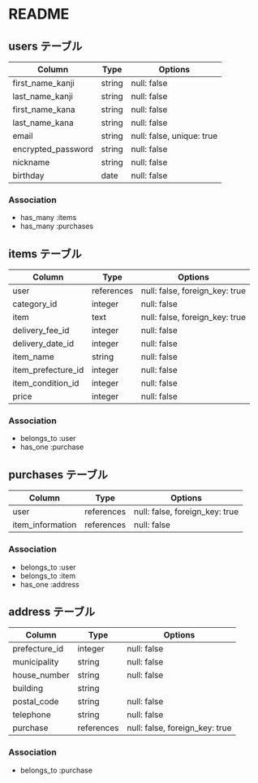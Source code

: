 # README

## users テーブル

| Column             | Type   | Options                   |
| ------------------ | ------ | ------------------------- |
| first_name_kanji   | string | null: false               |
| last_name_kanji    | string | null: false               |
| first_name_kana    | string | null: false               |
| last_name_kana     | string | null: false               |
| email              | string | null: false, unique: true |
| encrypted_password | string | null: false               |
| nickname           | string | null: false               |
| birthday           | date   | null: false               |

### Association

- has_many :items
- has_many :purchases


## items テーブル

| Column             | Type       | Options                        |
| ------------------ | ---------- | ------------------------------ |
| user               | references | null: false, foreign_key: true |
| category_id        | integer    | null: false                    |
| item               | text       | null: false, foreign_key: true |
| delivery_fee_id    | integer    | null: false                    |
| delivery_date_id   | integer    | null: false                    |
| item_name          | string     | null: false                    |
| item_prefecture_id | integer    | null: false                    |
| item_condition_id  | integer    | null: false                    |
| price              | integer    | null: false                    |

### Association

- belongs_to :user
- has_one :purchase

## purchases テーブル

| Column           | Type       | Options                        |
| ---------------- | ---------- | ------------------------------ |
| user             | references | null: false, foreign_key: true |
| item_information | references | null: false                    |

### Association

- belongs_to :user
- belongs_to :item
- has_one :address

## address テーブル

| Column         | Type       | Options                        |
| -------------- | ---------- | ------------------------------ |
| prefecture_id  | integer    | null: false                    |
| municipality   | string     | null: false                    |
| house_number   | string     | null: false                    |
| building       | string     |                                |
| postal_code    | string     | null: false                    |
| telephone      | string     | null: false                    |
| purchase       | references | null: false, foreign_key: true |

### Association

- belongs_to :purchase